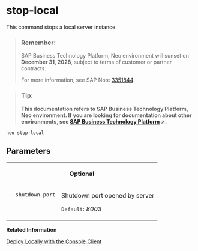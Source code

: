 <!-- loioee02d4dd64464c6199de07322926d8cd -->

# stop-local

This command stops a local server instance.



> ### Remember:  
> SAP Business Technology Platform, Neo environment will sunset on **December 31, 2028**, subject to terms of customer or partner contracts.
> 
> For more information, see SAP Note [3351844](https://launchpad.support.sap.com/#/notes/3351844).

> ### Tip:  
> **This documentation refers to SAP Business Technology Platform, Neo environment. If you are looking for documentation about other environments, see [SAP Business Technology Platform](https://help.sap.com/viewer/65de2977205c403bbc107264b8eccf4b/Cloud/en-US/6a2c1ab5a31b4ed9a2ce17a5329e1dd8.html "SAP Business Technology Platform (SAP BTP) is an integrated offering comprised of four technology portfolios: database and data management, application development and integration, analytics, and intelligent technologies. The platform offers users the ability to turn data into business value, compose end-to-end business processes, and build and extend SAP applications quickly.") :arrow_upper_right:.**



```
neo stop-local
```



## Parameters


<table>
<tr>
<th valign="top" colspan="2">

Optional



</th>
</tr>
<tr>
<td valign="top">

`--shutdown-port`



</td>
<td valign="top">

Shutdown port opened by server

`Default`: *8003*



</td>
</tr>
</table>

**Related Information**  


[Deploy Locally with the Console Client](../30-development-neo/deploy-locally-with-the-console-client-937c833.md "The console client allows you to install a server runtime in a local folder and use it to deploy your application.")


